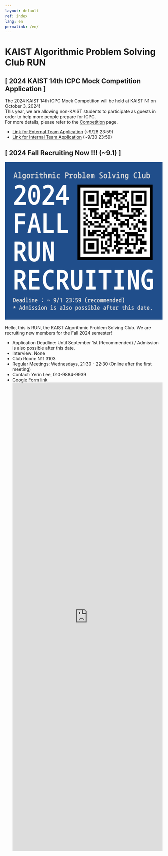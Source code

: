 ```yaml
---
layout: default
ref: index
lang: en
permalink: /en/
---
```


# KAIST Algorithmic Problem Solving Club RUN

## [ 2024 KAIST 14th ICPC Mock Competition Application ]
The 2024 KAIST 14th ICPC Mock Competition will be held at KAIST N1 on October 3, 2024!   
This year, we are allowing non-KAIST students to participate as guests in order to help more people prepare for ICPC.   
For more details, please refer to the [Competition](https://kaist.run/en/contests/) page.
* [Link for External Team Application](https://forms.gle/JsCjZjH349zPySBj8) (~9/28 23:59)
* [Link for Internal Team Application](https://forms.gle/eXHjDzBoHeHuGmjEA) (~9/30 23:59)

## [ 2024 Fall Recruiting Now !!! (~9.1) ]
![poster](/apply/2024-fall/2024FallRecruitingPoster.png)

Hello, this is RUN, the KAIST Algorithmic Problem Solving Club.
We are recruiting new members for the Fall 2024 semester!

- Application Deadline: Until September 1st (Recommended) / Admission is also possible after this date.
- Interview: None
- Club Room: N11 3103
- Regular Meetings: Wednesdays, 21:30 - 22:30 (Online after the first meeting)
- Contact: Yerin Lee, 010-9884-9939
- [Google Form link](https://forms.gle/Mox8MiqTFAQ2MVTZ9)
  <iframe src="https://forms.gle/Mox8MiqTFAQ2MVTZ9" frameborder="0" width="100%" height="1500px"></iframe>
